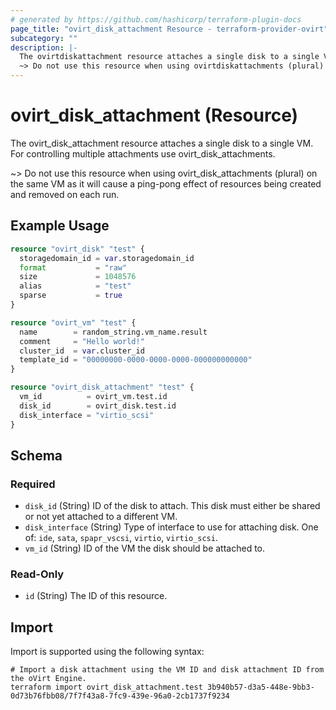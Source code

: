 ```yaml
---
# generated by https://github.com/hashicorp/terraform-plugin-docs
page_title: "ovirt_disk_attachment Resource - terraform-provider-ovirt"
subcategory: ""
description: |-
  The ovirtdiskattachment resource attaches a single disk to a single VM. For controlling multiple attachments use ovirtdiskattachments.
  ~> Do not use this resource when using ovirtdiskattachments (plural) on the same VM as it will cause a ping-pong effect of resources being created and removed on each run.
---
```


# ovirt_disk_attachment (Resource)

The ovirt_disk_attachment resource attaches a single disk to a single VM. For controlling multiple attachments use ovirt_disk_attachments.

~> Do not use this resource when using ovirt_disk_attachments (plural) on the same VM as it will cause a ping-pong effect of resources being created and removed on each run.

## Example Usage

```terraform
resource "ovirt_disk" "test" {
  storagedomain_id = var.storagedomain_id
  format           = "raw"
  size             = 1048576
  alias            = "test"
  sparse           = true
}

resource "ovirt_vm" "test" {
  name        = random_string.vm_name.result
  comment     = "Hello world!"
  cluster_id  = var.cluster_id
  template_id = "00000000-0000-0000-0000-000000000000"
}

resource "ovirt_disk_attachment" "test" {
  vm_id          = ovirt_vm.test.id
  disk_id        = ovirt_disk.test.id
  disk_interface = "virtio_scsi"
}
```

<!-- schema generated by tfplugindocs -->
## Schema

### Required

- `disk_id` (String) ID of the disk to attach. This disk must either be shared or not yet attached to a different VM.
- `disk_interface` (String) Type of interface to use for attaching disk. One of: `ide`, `sata`, `spapr_vscsi`, `virtio`, `virtio_scsi`.
- `vm_id` (String) ID of the VM the disk should be attached to.

### Read-Only

- `id` (String) The ID of this resource.

## Import

Import is supported using the following syntax:

```shell
# Import a disk attachment using the VM ID and disk attachment ID from the oVirt Engine.
terraform import ovirt_disk_attachment.test 3b940b57-d3a5-448e-9bb3-0d73b76fbb08/7f7f43a8-7fc9-439e-96a0-2cb1737f9234
```
